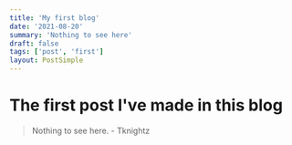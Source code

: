 ```yaml
---
title: 'My first blog'
date: '2021-08-20'
summary: 'Nothing to see here'
draft: false
tags: ['post', 'first']
layout: PostSimple
---
```


# The first post I've made in this blog

> Nothing to see here. - Tknightz
